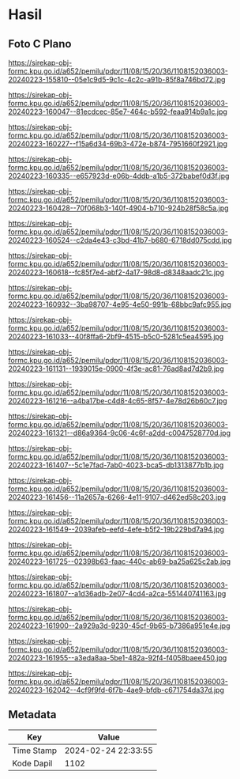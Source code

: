 # Hasil

## Foto C Plano

https://sirekap-obj-formc.kpu.go.id/a652/pemilu/pdpr/11/08/15/20/36/1108152036003-20240223-155810--05e1c9d5-9c1c-4c2c-a91b-85f8a746bd72.jpg

https://sirekap-obj-formc.kpu.go.id/a652/pemilu/pdpr/11/08/15/20/36/1108152036003-20240223-160047--81ecdcec-85e7-464c-b592-feaa914b9a1c.jpg

https://sirekap-obj-formc.kpu.go.id/a652/pemilu/pdpr/11/08/15/20/36/1108152036003-20240223-160227--f15a6d34-69b3-472e-b874-7951660f2921.jpg

https://sirekap-obj-formc.kpu.go.id/a652/pemilu/pdpr/11/08/15/20/36/1108152036003-20240223-160335--e657923d-e06b-4ddb-a1b5-372babef0d3f.jpg

https://sirekap-obj-formc.kpu.go.id/a652/pemilu/pdpr/11/08/15/20/36/1108152036003-20240223-160428--70f068b3-140f-4904-b710-924b28f58c5a.jpg

https://sirekap-obj-formc.kpu.go.id/a652/pemilu/pdpr/11/08/15/20/36/1108152036003-20240223-160524--c2da4e43-c3bd-41b7-b680-6718dd075cdd.jpg

https://sirekap-obj-formc.kpu.go.id/a652/pemilu/pdpr/11/08/15/20/36/1108152036003-20240223-160618--fc85f7e4-abf2-4a17-98d8-d8348aadc21c.jpg

https://sirekap-obj-formc.kpu.go.id/a652/pemilu/pdpr/11/08/15/20/36/1108152036003-20240223-160932--3ba98707-4e95-4e50-991b-68bbc9afc955.jpg

https://sirekap-obj-formc.kpu.go.id/a652/pemilu/pdpr/11/08/15/20/36/1108152036003-20240223-161033--40f8ffa6-2bf9-4515-b5c0-5281c5ea4595.jpg

https://sirekap-obj-formc.kpu.go.id/a652/pemilu/pdpr/11/08/15/20/36/1108152036003-20240223-161131--1939015e-0900-4f3e-ac81-76ad8ad7d2b9.jpg

https://sirekap-obj-formc.kpu.go.id/a652/pemilu/pdpr/11/08/15/20/36/1108152036003-20240223-161216--a4ba17be-c4d8-4c65-8f57-4e78d26b60c7.jpg

https://sirekap-obj-formc.kpu.go.id/a652/pemilu/pdpr/11/08/15/20/36/1108152036003-20240223-161321--d86a9364-9c06-4c6f-a2dd-c0047528770d.jpg

https://sirekap-obj-formc.kpu.go.id/a652/pemilu/pdpr/11/08/15/20/36/1108152036003-20240223-161407--5c1e7fad-7ab0-4023-bca5-db1313877b1b.jpg

https://sirekap-obj-formc.kpu.go.id/a652/pemilu/pdpr/11/08/15/20/36/1108152036003-20240223-161456--11a2657a-6266-4e11-9107-d462ed58c203.jpg

https://sirekap-obj-formc.kpu.go.id/a652/pemilu/pdpr/11/08/15/20/36/1108152036003-20240223-161549--2039afeb-eefd-4efe-b5f2-19b229bd7a94.jpg

https://sirekap-obj-formc.kpu.go.id/a652/pemilu/pdpr/11/08/15/20/36/1108152036003-20240223-161725--02398b63-faac-440c-ab69-ba25a625c2ab.jpg

https://sirekap-obj-formc.kpu.go.id/a652/pemilu/pdpr/11/08/15/20/36/1108152036003-20240223-161807--a1d36adb-2e07-4cd4-a2ca-551440741163.jpg

https://sirekap-obj-formc.kpu.go.id/a652/pemilu/pdpr/11/08/15/20/36/1108152036003-20240223-161900--2a929a3d-9230-45cf-9b65-b7386a951e4e.jpg

https://sirekap-obj-formc.kpu.go.id/a652/pemilu/pdpr/11/08/15/20/36/1108152036003-20240223-161955--a3eda8aa-5be1-482a-92f4-f4058baee450.jpg

https://sirekap-obj-formc.kpu.go.id/a652/pemilu/pdpr/11/08/15/20/36/1108152036003-20240223-162042--4cf9f9fd-6f7b-4ae9-bfdb-c671754da37d.jpg


## Metadata

| Key        | Value               |
| ---------- | ------------------- |
| Time Stamp | 2024-02-24 22:33:55 |
| Kode Dapil | 1102                |



